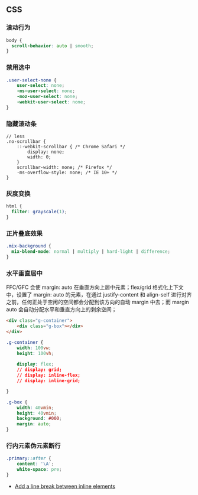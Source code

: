
## CSS

### 滚动行为

```css
body {
  scroll-behavior: auto | smooth;
}
```

### 禁用选中

```css
.user-select-none {
    user-select: none;
    -ms-user-select: none;
    -moz-user-select: none;
    -webkit-user-select: none;
}
```

### 隐藏滚动条

```less
// less
.no-scrollbar {
    ::-webkit-scrollbar { /* Chrome Safari */
        display: none;
        width: 0;
    }
    scrollbar-width: none; /* Firefox */
    -ms-overflow-style: none; /* IE 10+ */
}
```

### 灰度变换

```css
html {
  filter: grayscale(1);
}
```

### 正片叠底效果

```css
.mix-background {
  mix-blend-mode: normal | multiply | hard-light | difference;
}
```

### 水平垂直居中

FFC/GFC 会使 margin: auto 在垂直方向上居中元素；flex/grid 格式化上下文中，设置了 margin: auto 的元素，在通过 justify-content 和 align-self 进行对齐之前，任何正处于空闲的空间都会分配到该方向的自动 margin 中去；而 margin auto 会自动分配水平和垂直方向上的剩余空间；

```html
<div class="g-container">
    <div class="g-box"></div>
</div>
```

```css
.g-container {
    width: 100vw;
    height: 100vh;
    
    display: flex;
    // display: grid;
    // display: inline-flex;
    // display: inline-grid;

}

.g-box {
    width: 40vmin;
    height: 40vmin;
    background: #000;
    margin: auto;
}
```

### 行内元素伪元素断行

```css
.primary::after {
    content: '\A';
    white-space: pre;
}
```

- [Add a line break between inline elements](https://getfrontend.tips/add-a-line-break-between-inline-elements/)
